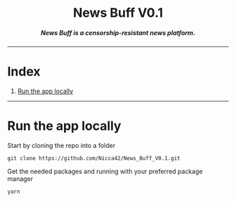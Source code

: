<div align="center">
    <h1> 
        News Buff V0.1
    </h1> 
    <h5>
        News Buff is a censorship-resistant news platform.
    </h5>
</div>

---

# Index

1. [Run the app locally](#run-the-app-locally)

---

# Run the app locally 

Start by cloning the repo into a folder
```
git clone https://github.com/Nicca42/News_Buff_V0.1.git
```

Get the needed packages and running with your preferred package manager
```
yarn
```